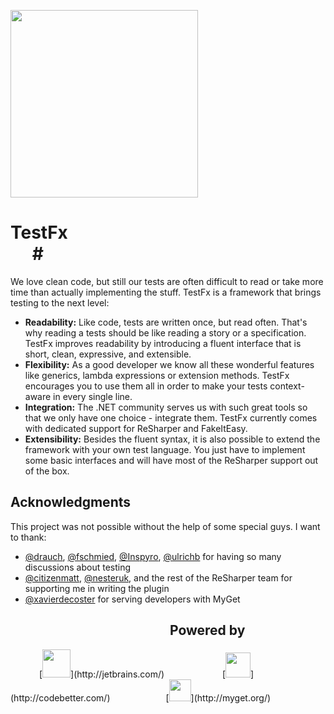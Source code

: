 [<img src="http://catholictechtalk.com/wp-content/uploads/2012/09/Skid.jpg" height="300px"/>](https://github.com/matkoch/TestFx/wiki/Meanwhile-in-a-parallel-universe)

# TestFx <img src="https://raw.githubusercontent.com/ao5357/retina-spacer-gif/master/spacer@2x.gif" width="385px" height="10px" /> [<img src="https://www.myget.org/BuildSource/Badge/matkoch?identifier=2f4ec854-4227-47f0-8bca-6bea2ef5e555" height="14px"/>](https://www.myget.org/) [<img src="http://teamcity.codebetter.com/app/rest/builds/buildType:bt1226/statusIcon" height="14px"/>](http://teamcity.codebetter.com/viewType.html?buildTypeId=bt1226&guest=1)#

We love clean code, but still our tests are often difficult to read or take more time than actually implementing the stuff. TestFx is a framework that brings testing to the next level:

- **Readability:** Like code, tests are written once, but read often. That's why reading a tests should be like reading a story or a specification. TestFx improves readability by introducing a fluent interface that is short, clean, expressive, and extensible.
- **Flexibility:** As a good developer we know all these wonderful features like generics, lambda expressions or extension methods. TestFx encourages you to use them all in order to make your tests context-aware in every single line.
- **Integration:** The .NET community serves us with such great tools so that we only have one choice - integrate them. TestFx currently comes with dedicated support for ReSharper and FakeItEasy.
- **Extensibility:** Besides the fluent syntax, it is also possible to extend the framework with your own test language. You just have to implement some basic interfaces and will have most of the ReSharper support out of the box.

## Acknowledgments ##

This project was not possible without the help of some special guys. I want to thank:

- [@drauch](https://github.com/drauch), [@fschmied](https://github.com/fschmied), [@Inspyro](https://github.com/Inspyro), [@ulrichb](https://github.com/ulrichb) for having so many discussions about testing
- [@citizenmatt](https://github.com/citizenmatt), [@nesteruk](https://github.com/nesteruk), and the rest of the ReSharper team for supporting me in writing the plugin
- [@xavierdecoster](https://github.com/xavierdecoster) for serving developers with MyGet

## <img src="https://raw.githubusercontent.com/ao5357/retina-spacer-gif/master/spacer@2x.gif" width="250px" height="10px" /> Powered by ##

<img src="https://raw.githubusercontent.com/ao5357/retina-spacer-gif/master/spacer@2x.gif" width="42px" height="10px" />
[<img src="http://confluence.jetbrains.com/download/attachments/2/logo_jetbrains.gif?version=1&modificationDate=1255699747000" height="45px"/>](http://jetbrains.com/)
<img src="https://raw.githubusercontent.com/ao5357/retina-spacer-gif/master/spacer@2x.gif" width="85px" height="10px" />
[<img src="http://cdn1.codebetter.com/wp-content/themes/codebetter/images/codebetter_logo.png" height="40px"/>](http://codebetter.com/)
<img src="https://raw.githubusercontent.com/ao5357/retina-spacer-gif/master/spacer@2x.gif" width="85px" height="10px" />[<img src="https://my.pingdom.com/uploads/v4x5589hs7yg.png?q=1397642676" height="35px" />](http://myget.org/)
